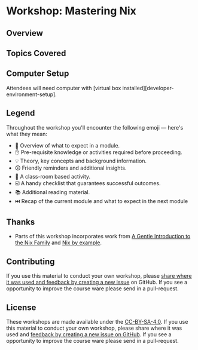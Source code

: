 # Workshop: Mastering Nix

## Overview

## Topics Covered

 
## Computer Setup

Attendees will need computer with [virtual box installed][developer-environment-setup].

## Legend

Throughout the workshop you'll encounter the following emoji — here's what they mean:

* 📖 Overview of what to expect in a module.
* ✋ Pre-requisite knowledge or activities required before proceeding.
* 💡 Theory, key concepts and background information.
* 🛈  Friendly reminders and additional insights.
* 🎯 A class-room based activity.
* ☑️ A handy checklist that guarantees successful outcomes.
* 📚 Additional reading material.
* ⏭️️ Recap of the current module and what to expect in the next module

## Thanks

* Parts of this workshop incorporates work from [A Gentle Introduction to the Nix Family](https://ebzzry.io/en/nix/) and [Nix by example](https://jameshfisher.com/2014/09/28/nix-by-example/).

## Contributing

If you use this material to conduct your own workshop, please [share where it was used and feedback by creating a new issue][share-feedback] on GitHub. If you see a opportunity to improve the course ware please send in a pull-request.

## License

These workshops are made available under the [CC-BY-SA-4.0][license]. If you use this material to conduct your own workshop, please share where it was used and [feedback by creating a new issue on GitHub][share-feedback]. If you see a opportunity to improve the course ware please send in a pull-request.

<!-- in-line links -->
[license]: ../LICENSE.md
[share-feedback]: https://github.com/ghuntley/workshops/issues/new?labels=feedback%2C+untriaged&template=feedback.md
